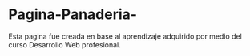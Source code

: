 # Pagina-Panaderia-
Esta pagina fue creada en base al aprendizaje adquirido por medio del curso Desarrollo Web profesional.

